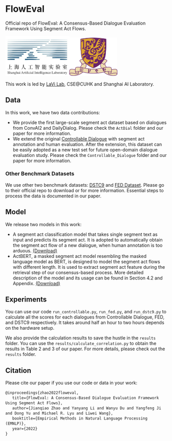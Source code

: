 # FlowEval
Official repo of FlowEval: A Consensus-Based Dialogue Evaluation Framework Using Segment Act Flows.

<img src="images/Shanghai_AI_Lab.jpg" alt="Shanghai AI Lab" width="200"/><img src="images/Emblem_of_CU.png" alt="cuhk" width="150"/>

This work is led by [LaVi Lab](https://lwwangcse.github.io/lab.html), CSE@CUHK and Shanghai AI Laboratory.

## Data
In this work, we have two data contributions: 
- We provide the first large-scale segment act dataset based on dialogues from ConvAI2 and DailyDialog. Please check the `ActDial` folder and our paper for more information.
- We extend the original [Controllable Dialogue](https://aclanthology.org/N19-1170/) with segment act annotation and human evaluation. After the extension, this dataset can be easily adopted as a new test set for future open-domain dialogue evaluation study. Please check the `Controllable_Dialogue` folder and our paper for more information.

### Other Benchmark Datasets
We use other two benchmark datasets: [DSTC9](https://github.com/ictnlp/DialoFlow/tree/main/FlowScore/data) and [FED Dataset](http://shikib.com/fed_data.json). Please go to their official repo to download or for more information. Essential steps to process the data is documented in our paper.

## Model
We release two models in this work:
- A segment act classification model that takes single segment text as input and predicts its segment act. It is adopted to automatically obtain the segment act flow of a new dialogue, when human annotation is too arduous. [(Download)](placeholder)
- ActBERT, a masked segment act model resembling the masked language model as BERT, is designed to model the segment act flows with different length. It is used to extract segment act feature during the retrieval step of our consensus-based process. More detailed description of the model and its usage can be found in Section 4.2 and Appendix. [(Download)](placeholder)

## Experiments
You can use our code `run_controllable.py`, `run_fed.py`, and `run_dstc9.py` to calculate all the scores for each dialogues from Controllable Dialogue, FED, and DSTC9 respectively. It takes around half an hour to two hours depends on the hardware setup.

We also provide the calculation results to save the hustle in the `results` folder. You can use the `results/calculate_correlation.py` to obtain the results in Table 2 and 3 of our paper. For more details, please check out the `results` folder.

## Citation
Please cite our paper if you use our code or data in your work:
```
@inproceedings{zhao2022floweval,
   title={FlowEval: A Consensus-Based Dialogue Evaluation Framework Using Segment Act Flows},
   author={Jianqiao Zhao and Yanyang Li and Wanyu Du and Yangfeng Ji and Dong Yu and Michael R. Lyu and Liwei Wang},
   booktitle={Empirical Methods in Natural Language Processing (EMNLP)},
   year={2022}
}
```
